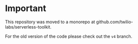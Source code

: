 # Important

This repository was moved to a monorepo at github.com/twilio-labs/serverless-toolkit.

For the old version of the code please check out the `v4` branch.